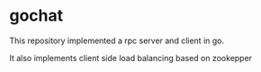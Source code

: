 # gochat

This repository implemented a rpc server and client in go.

It also implements client side load balancing based on zookepper


